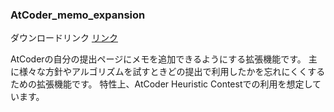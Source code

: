 ### AtCoder_memo_expansion

ダウンロードリンク
[リンク](chrome-extension://dhdgffkkebhmkfjojejmpbldmpobfkfo/ask.html?aid=08dde58b-39a0-4db1-8cd9-6f12f056bca4
)



AtCoderの自分の提出ページにメモを追加できるようにする拡張機能です。
主に様々な方針やアルゴリズムを試すときどの提出で利用したかを忘れにくくするための拡張機能です。
特性上、AtCoder Heuristic Contestでの利用を想定しています。
